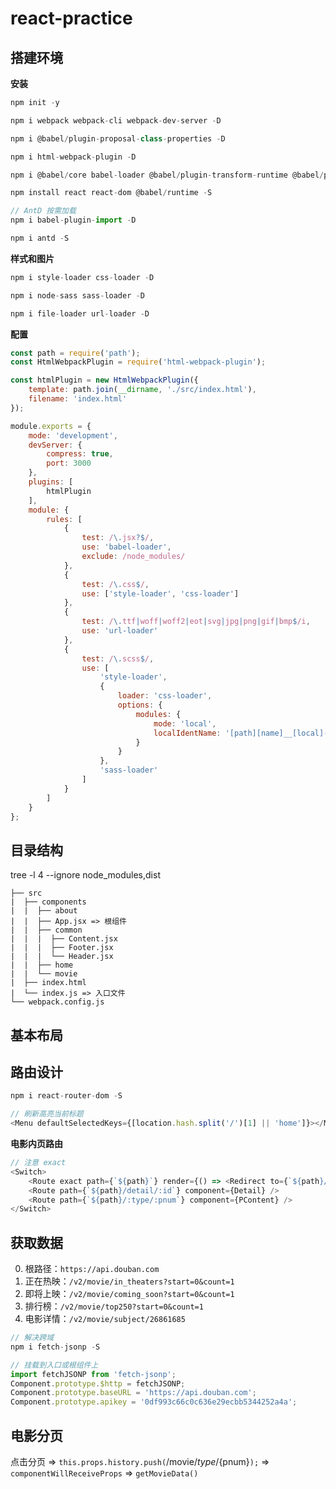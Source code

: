 # react-practice

## 搭建环境

**安装**

```javascript
npm init -y

npm i webpack webpack-cli webpack-dev-server -D

npm i @babel/plugin-proposal-class-properties -D

npm i html-webpack-plugin -D

npm i @babel/core babel-loader @babel/plugin-transform-runtime @babel/preset-env @babel/preset-react -D

npm install react react-dom @babel/runtime -S

// AntD 按需加载
npm i babel-plugin-import -D

npm i antd -S
```

**样式和图片**

```javascript
npm i style-loader css-loader -D

npm i node-sass sass-loader -D

npm i file-loader url-loader -D
```

**配置**

```javascript
const path = require('path');
const HtmlWebpackPlugin = require('html-webpack-plugin');

const htmlPlugin = new HtmlWebpackPlugin({
    template: path.join(__dirname, './src/index.html'),
    filename: 'index.html'
});

module.exports = {
    mode: 'development',
    devServer: {
        compress: true,
        port: 3000
    },
    plugins: [
        htmlPlugin
    ],
    module: {
        rules: [
            {
                test: /\.jsx?$/,
                use: 'babel-loader',
                exclude: /node_modules/
            },
            {
                test: /\.css$/,
                use: ['style-loader', 'css-loader']
            },
            {
                test: /\.ttf|woff|woff2|eot|svg|jpg|png|gif|bmp$/i,
                use: 'url-loader'
            },
            {
                test: /\.scss$/,
                use: [
                    'style-loader',
                    {
                        loader: 'css-loader',
                        options: {
                            modules: {
                                mode: 'local',
                                localIdentName: '[path][name]__[local]--[hash:base64:5]',
                            }
                        }
                    },
                    'sass-loader'
                ]
            }
        ]
    }
};
```

## 目录结构

tree -l 4 --ignore node_modules,dist

```
├── src
|  ├── components
|  |  ├── about
|  |  ├── App.jsx => 根组件
|  |  ├── common
|  |  |  ├── Content.jsx
|  |  |  ├── Footer.jsx
|  |  |  └── Header.jsx
|  |  ├── home
|  |  └── movie
|  ├── index.html
|  └── index.js => 入口文件
└── webpack.config.js
```

## 基本布局

## 路由设计

```javascript
npm i react-router-dom -S
```

```javascript
// 刷新高亮当前标题
<Menu defaultSelectedKeys={[location.hash.split('/')[1] || 'home']}></Menu>
```

**电影内页路由**

```javascript
// 注意 exact
<Switch>
    <Route exact path={`${path}`} render={() => <Redirect to={`${path}/in_theaters/1`} />} />
    <Route path={`${path}/detail/:id`} component={Detail} />
    <Route path={`${path}/:type/:pnum`} component={PContent} />
</Switch>
```

## 获取数据

0. 根路径：`https://api.douban.com`
1. 正在热映：`/v2/movie/in_theaters?start=0&count=1`
2. 即将上映：`/v2/movie/coming_soon?start=0&count=1`
3. 排行榜：`/v2/movie/top250?start=0&count=1`
4. 电影详情：`/v2/movie/subject/26861685`

```javascript
// 解决跨域
npm i fetch-jsonp -S
```

```javascript
// 挂载到入口或根组件上
import fetchJSONP from 'fetch-jsonp';
Component.prototype.$http = fetchJSONP;
Component.prototype.baseURL = 'https://api.douban.com';
Component.prototype.apikey = '0df993c66c0c636e29ecbb5344252a4a';
```

## 电影分页

点击分页 => `this.props.history.push(`/movie/${type}/${pnum}`);` => `componentWillReceiveProps` => `getMovieData()`